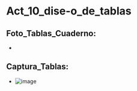 # Act_10_dise-o_de_tablas
## Foto_Tablas_Cuaderno:
-
## Captura_Tablas:
- ![image](https://github.com/user-attachments/assets/6b5684a1-e5c9-4b55-956e-8230f7244b82)

